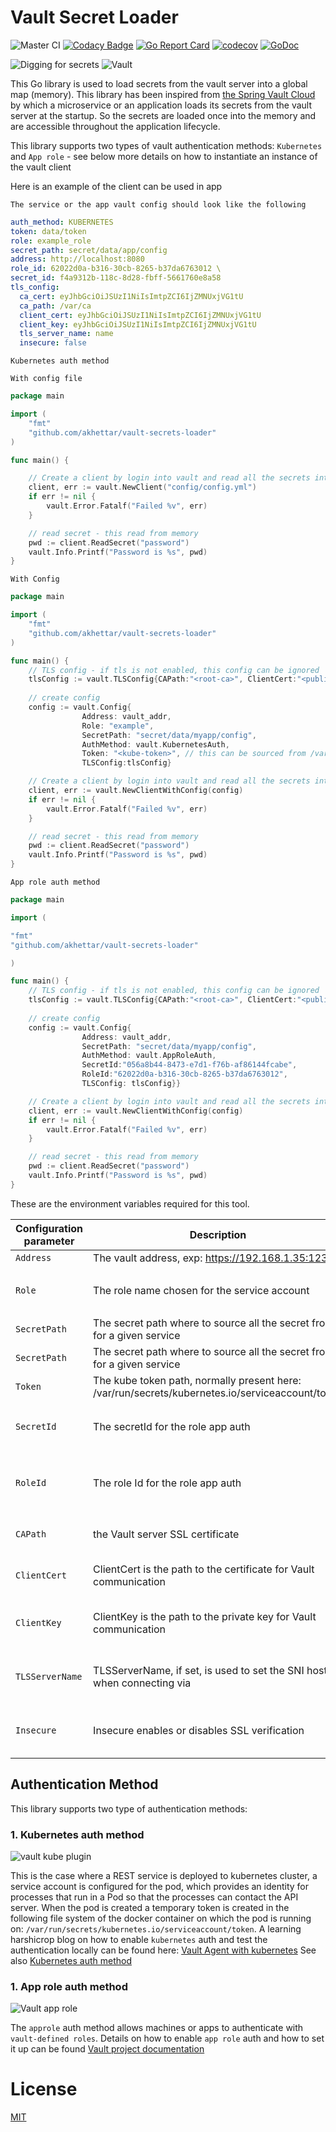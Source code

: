 # Vault Secret Loader

![Master CI](https://github.com/akhettar/vault-secrets-loader/workflows/Master%20CI/badge.svg)
[![Codacy Badge](https://api.codacy.com/project/badge/Grade/80c070367c3842eab07861dfd8127dee)](https://app.codacy.com/manual/akhettar/vault-secrets-loader?utm_source=github.com&utm_medium=referral&utm_content=akhettar/vault-secrets-loader&utm_campaign=Badge_Grade_Dashboard)
[![Go Report Card](https://goreportcard.com/badge/github.com/akhettar/vault-secrets-loader)](https://goreportcard.com/report/github.com/akhettar/vault-secrets-loader)
[![codecov](https://codecov.io/gh/akhettar/vault-secrets-loader/branch/master/graph/badge.svg)](https://codecov.io/gh/akhettar/vault-secrets-loader)
[![GoDoc](https://godoc.org/github.com/akhettar/vault-secret-loader?status.svg)](https://godoc.org/github.com/akhettar/vault-secrets-loader)


![Digging for secrets](working-hard.png) ![Vault](vault.png)


This Go library is used to load secrets from the vault server into a global map (memory). This library has been inspired from [the Spring Vault Cloud](https://cloud.spring.io/spring-cloud-vault/reference/html/#vault.config.backends) by which a microservice or an application loads its secrets
from the vault server at the startup. So the secrets are loaded once into the memory and are accessible throughout the application lifecycle.

This library supports two types of vault authentication methods: `Kubernetes` and `App role` - see below more details on how to instantiate an instance of the vault client

Here is an example of the client can be used in app

`The service or the app vault config should look like the following`

```yaml
auth_method: KUBERNETES
token: data/token
role: example_role
secret_path: secret/data/app/config
address: http://localhost:8080
role_id: 62022d0a-b316-30cb-8265-b37da6763012 \
secret_id: f4a9312b-118c-8d28-fbff-5661760e8a58
tls_config:
  ca_cert: eyJhbGciOiJSUzI1NiIsImtpZCI6IjZMNUxjVG1tU
  ca_path: /var/ca
  client_cert: eyJhbGciOiJSUzI1NiIsImtpZCI6IjZMNUxjVG1tU
  client_key: eyJhbGciOiJSUzI1NiIsImtpZCI6IjZMNUxjVG1tU
  tls_server_name: name
  insecure: false
```


`Kubernetes auth method`

`With config file`
```go
package main

import (
	"fmt"
    "github.com/akhettar/vault-secrets-loader"
)

func main() {

    // Create a client by login into vault and read all the secrets into memory
	client, err := vault.NewClient("config/config.yml")
	if err != nil {
		vault.Error.Fatalf("Failed %v", err)
	}

	// read secret - this read from memory
	pwd := client.ReadSecret("password")
	vault.Info.Printf("Password is %s", pwd)
}
```

`With Config`
```go
package main

import (
	"fmt"
    "github.com/akhettar/vault-secrets-loader"
)

func main() {
    // TLS config - if tls is not enabled, this config can be ignored
    tlsConfig := vault.TLSConfig{CAPath:"<root-ca>", ClientCert:"<public-key>", ClientKey:"<private-key>"}
   	
	// create config
    config := vault.Config{
                Address: vault_addr,
                Role: "example",
                SecretPath: "secret/data/myapp/config",
                AuthMethod: vault.KubernetesAuth,
                Token: "<kube-token>", // this can be sourced from /var/run/secrets/kubernetes.io/serviceaccount/token
                TLSConfig:tlsConfig}

    // Create a client by login into vault and read all the secrets into memory
	client, err := vault.NewClientWithConfig(config)
	if err != nil {
		vault.Error.Fatalf("Failed %v", err)
	}

	// read secret - this read from memory
	pwd := client.ReadSecret("password")
	vault.Info.Printf("Password is %s", pwd)
}
```

`App role auth method`

```go
package main

import (

"fmt"
"github.com/akhettar/vault-secrets-loader"

)

func main() {
    // TLS config - if tls is not enabled, this config can be ignored
    tlsConfig := vault.TLSConfig{CAPath:"<root-ca>", ClientCert:"<public-key>", ClientKey:"<private-key>"}
   	
	// create config
    config := vault.Config{
                Address: vault_addr,
                SecretPath: "secret/data/myapp/config",
                AuthMethod: vault.AppRoleAuth,
                SecretId:"056a8b44-8473-e7d1-f76b-af86144fcabe",
                RoleId:"62022d0a-b316-30cb-8265-b37da6763012", 
                TLSConfig: tlsConfig}}

    // Create a client by login into vault and read all the secrets into memory
	client, err := vault.NewClientWithConfig(config)
	if err != nil {
		vault.Error.Fatalf("Failed %v", err)
	}

	// read secret - this read from memory
	pwd := client.ReadSecret("password")
	vault.Info.Printf("Password is %s", pwd)
}
```

These are the environment variables required for this tool. 

| Configuration parameter | Description                                         | Required  |
| ----------------------- |-------------------------------------------------    | ----------|
| `Address`               | The vault address, exp: https://192.168.1.35:1234   | Yes       |
| `Role`                  | The role name chosen for the service account        | Yes, only for `kube auth method`   |
| `SecretPath`            | The secret path where to source all the secret from for a given service                | Yes  |
| `SecretPath`            | The secret path where to source all the secret from for a given service                | Yes  |
| `Token`                 | The kube token path, normally present here: /var/run/secrets/kubernetes.io/serviceaccount/token  | Yes  |
| `SecretId`              | The secretId for the role app auth  | Yes, only for `role app auth` method |
| `RoleId`                | The role Id for the role app auth   | Yes, only for the `role app auth` method   |
| `CAPath`                | the Vault server SSL certificate   | Yes, if tls connection is enabled   |
| `ClientCert`            | ClientCert is the path to the certificate for Vault communication   | Yes, if tls connection is enabled   |
| `ClientKey`             | ClientKey is the path to the private key for Vault communication   | Optional, if tls connection is enabled   |
| `TLSServerName`         | TLSServerName, if set, is used to set the SNI host when connecting via   | Optional, if tls connection is enabled   |
| `Insecure`              | Insecure enables or disables SSL verification   | Optional, if tls connection is enabled   |

## Authentication Method

This library supports two type of authentication methods:

### 1. Kubernetes auth method

![vault kube plugin](data/kube-vault.png)

This is the case where a REST service is deployed to kubernetes cluster, a service account is configured for the pod, which provides an identity for processes that run in a Pod so that the processes can contact the API server.
When the pod is created a temporary token is created in the following file system of the docker container on which the pod is running on: `/var/run/secrets/kubernetes.io/serviceaccount/token`. A learning harshicrop blog on how to enable `kubernetes` auth and test the authentication locally can be found here: [Vault Agent with kubernetes](https://learn.hashicorp.com/vault/identity-access-management/vault-agent-k8s#step-2-configure-kubernetes-auth-method)
See also [Kubernetes auth method](https://www.vaultproject.io/docs/auth/kubernetes/)

### 1. App role auth method

![Vault app role](data/approle.png)

The `approle` auth method allows machines or apps to authenticate with `vault-defined roles`. Details on how to enable `app role` auth and how to set it up can be found [Vault project documentation](https://www.vaultproject.io/docs/auth/approle/)

# License
[MIT](LICENSE)



